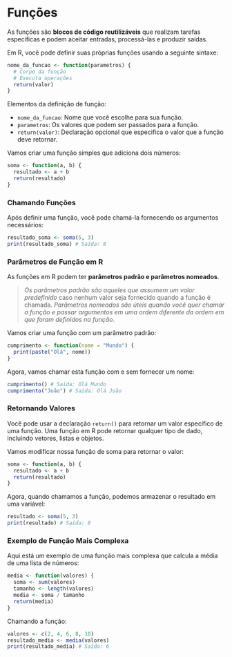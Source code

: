 #  Funções

As funções são **blocos de código reutilizáveis** que realizam tarefas específicas e podem aceitar entradas, processá-las e produzir saídas.

Em R, você pode definir suas próprias funções usando a seguinte sintaxe:

```R
nome_da_funcao <- function(parametros) {
  # Corpo da função
  # Executa operações
  return(valor)
}
```

 Elementos da definição de função:

- `nome_da_funcao`: Nome que você escolhe para sua função.
- `parametros`: Os valores que podem ser passados para a função.
- `return(valor)`: Declaração opcional que especifica o valor que a função deve retornar.

Vamos criar uma função simples que adiciona dois números:

```R
soma <- function(a, b) {
  resultado <- a + b
  return(resultado)
}
```

### Chamando Funções

Após definir uma função, você pode chamá-la fornecendo os argumentos necessários:

```R
resultado_soma <- soma(5, 3)
print(resultado_soma) # Saída: 8
```

### Parâmetros de Função em R

As funções em R podem ter **parâmetros padrão e parâmetros nomeados**. 
>*Os parâmetros padrão são aqueles que assumem um valor predefinido* caso nenhum valor seja fornecido quando a função é chamada. 
>*Parâmetros nomeados são úteis quando você quer chamar a função e passar argumentos em uma ordem diferente da ordem em que foram definidos na função*.

Vamos criar uma função com um parâmetro padrão:

```R
cumprimento <- function(nome = "Mundo") {
  print(paste("Olá", nome))
}
```

Agora, vamos chamar esta função com e sem fornecer um nome:

```R
cumprimento() # Saída: Olá Mundo
cumprimento("João") # Saída: Olá João
```

### Retornando Valores

Você pode usar a declaração `return()` para retornar um valor específico de uma função. Uma função em R pode retornar qualquer tipo de dado, incluindo vetores, listas e objetos.

Vamos modificar nossa função de soma para retornar o valor:

```R
soma <- function(a, b) {
  resultado <- a + b
  return(resultado)
}
```

Agora, quando chamamos a função, podemos armazenar o resultado em uma variável:

```R
resultado <- soma(5, 3)
print(resultado) # Saída: 8
```

### Exemplo de Função Mais Complexa

Aqui está um exemplo de uma função mais complexa que calcula a média de uma lista de números:

```R
media <- function(valores) {
  soma <- sum(valores)
  tamanho <- length(valores)
  media <- soma / tamanho
  return(media)
}
```

Chamando a função:

```R
valores <- c(2, 4, 6, 8, 10)
resultado_media <- media(valores)
print(resultado_media) # Saída: 6
```
